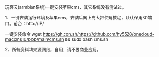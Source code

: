 玩客云(armbian系统)一键安装苹果cms，其它系统没有测试过。

1、一键安装运行环境及苹果cms，安装后网上有大把使用教程，默认保用80端口。前台：http://IP/

一键安装命令
wget https://gh.con.sh/https://github.com/hy5528/onecloud-maccms10/blob/main/cms.sh && sudo bash cms.sh



2、所有资料均来源网络，自用，请不要商业应用。


